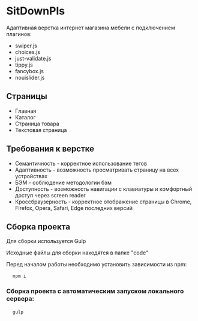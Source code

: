 # SitDownPls
Адаптивная верстка интернет магазина мебели с подключением плагинов:
<ul>
<li>swiper.js</li>
<li>choices.js</li>
<li>just-validate.js</li>
<li>tippy.js</li>
<li>fancybox.js</li>
<li>nouislider.js</li>
</ul>
<h2>Страницы</h2>
<ul>
<li><a hfef="https://svetaguzhvinskaya.github.io/mebel/">Главная</a></li>
<li><a hfef="https://svetaguzhvinskaya.github.io/mebel/catalog.html">Каталог</a></li>
<li><a hfef="https://svetaguzhvinskaya.github.io/mebel/product.html">Страница товара</a></li>
<li><a hfef="https://svetaguzhvinskaya.github.io/mebel/page.html">Текстовая страница</a></li>
</ul>
<h2>Требования к верстке</h2>
<ul>
  <li>Семантичность - корректное использование тегов</li>
  <li>Адаптивность - возможность просматривать страницу на всех устройствах</li>
  <li>БЭМ - соблюдение методологии бэм</li>
  <li>Доступность - возможность навигации с клавиатуры и комфортный доступ через screen reader</li>
  <li>Кроссбраузерность - корректное отображение страницы в Chrome, Firefox, Opera, Safari, Edge последних версий</li>
</ul>



<h2>Сборка проекта</h2>
<p>Для сборки используется <a hfef="https://github.com/gulpjs/gulp" target="_blank">Gulp</a></p>
<p>Исходные файлы для сборки находятся в папке "code"</p>
<p>Перед началом работы необходимо установить зависимости из npm:</p>
<pre>
  <code>npm i</code>
</pre>
<h3>Сборка проекта с автоматическим запуском локального сервера: </h3>
<pre>
  <code>gulp</code>
</pre>

